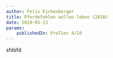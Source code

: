 ```yaml
---
author: Felix Eichenberger
title: Pferdefohlen wollen leben (2018)
date: 2019-05-13
params:
    publishedIn: ProTier 4/18
---
```


sfdsfd